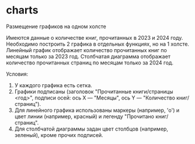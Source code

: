 # charts
Размещение графиков на одном холсте

Имеются данные о количестве книг, прочитанных в 2023 и 2024 году.
Необходимо построить 2 графика в отдельных функциях, но на 1 холсте.
Линейный график отображает количество прочитанных книг по месяцам только за 2023 год.
Столбчатая диаграмма отображает количество прочитанных страниц по месяцам только за 2024 год.

Условия:
1. У каждого графика есть сетка.
2. Графики подписаны (заголовок "Прочитанные книги/страницы <год>", подписи осей: ось X — "Месяцы", ось Y — "Количество книг/страниц").
3. Для линейного графика использованы маркеры (например, 'o') и цвет линии (например, красный) и легенду "Прочитано книг/страниц".
4. Для столбчатой диаграммы задан цвет столбцов (например, зеленый), кроме прочих подписей.
